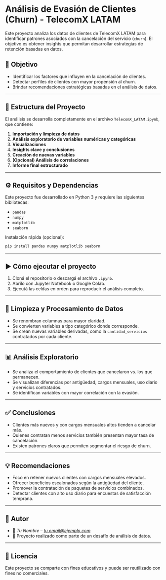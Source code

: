 # Análisis de Evasión de Clientes (Churn) - TelecomX LATAM

Este proyecto analiza los datos de clientes de TelecomX LATAM para identificar patrones asociados con la cancelación del servicio (`churn`). El objetivo es obtener insights que permitan desarrollar estrategias de retención basadas en datos.

## 📌 Objetivo

- Identificar los factores que influyen en la cancelación de clientes.
- Detectar perfiles de clientes con mayor propensión al churn.
- Brindar recomendaciones estratégicas basadas en el análisis de datos.

---

## 📁 Estructura del Proyecto

El análisis se desarrolla completamente en el archivo `TelecomX_LATAM.ipynb`, que contiene:

1. **Importación y limpieza de datos**
2. **Análisis exploratorio de variables numéricas y categóricas**
3. **Visualizaciones**
4. **Insights clave y conclusiones**
5. **Creación de nuevas variables**
6. **(Opcional) Análisis de correlaciones**
7. **Informe final estructurado**

---

## ⚙️ Requisitos y Dependencias

Este proyecto fue desarrollado en Python 3 y requiere las siguientes bibliotecas:

- `pandas`
- `numpy`
- `matplotlib`
- `seaborn`

Instalación rápida (opcional):

```bash
pip install pandas numpy matplotlib seaborn
```

---

## ▶️ Cómo ejecutar el proyecto

1. Cloná el repositorio o descargá el archivo `.ipynb`.
2. Abrilo con Jupyter Notebook o Google Colab.
3. Ejecutá las celdas en orden para reproducir el análisis completo.

---

## 🧼 Limpieza y Procesamiento de Datos

- Se renombran columnas para mayor claridad.
- Se convierten variables a tipo categórico donde corresponde.
- Se crean nuevas variables derivadas, como la `cantidad_servicios` contratados por cada cliente.

---

## 📊 Análisis Exploratorio

- Se analiza el comportamiento de clientes que cancelaron vs. los que permanecen.
- Se visualizan diferencias por antigüedad, cargos mensuales, uso diario y servicios contratados.
- Se identifican variables con mayor correlación con la evasión.

---

## ✅ Conclusiones

- Clientes más nuevos y con cargos mensuales altos tienden a cancelar más.
- Quienes contratan menos servicios también presentan mayor tasa de cancelación.
- Existen patrones claros que permiten segmentar el riesgo de churn.

---

## 💡 Recomendaciones

- Foco en retener nuevos clientes con cargos mensuales elevados.
- Ofrecer beneficios escalonados según la antigüedad del cliente.
- Promover la contratación de paquetes de servicios combinados.
- Detectar clientes con alto uso diario para encuestas de satisfacción temprana.

---

## 📌 Autor

- 📧 *Tu Nombre* – *tu.email@ejemplo.com*
- 💼 Proyecto realizado como parte de un desafío de análisis de datos.

---

## 📝 Licencia

Este proyecto se comparte con fines educativos y puede ser reutilizado con fines no comerciales.
